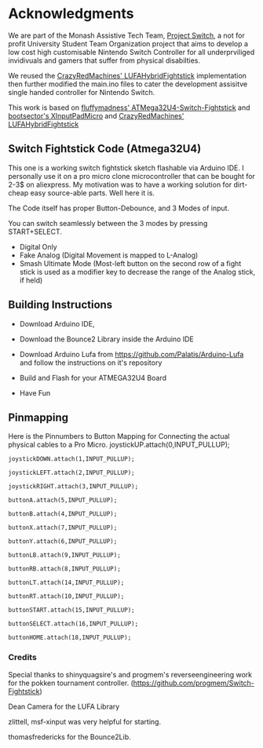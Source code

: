 # Acknowledgments

We are part of the Monash Assistive Tech Team, [Project Switch](https://www.monatt.org/project-switch), a not for profit University Student Team Organization project that aims to develop a low cost high customisable Nintendo Switch Controller for all underprviliged invidivuals and gamers that suffer from physical disabilties. 

We reused the [CrazyRedMachines' LUFAHybridFightstick](https://github.com/CrazyRedMachine/LUFAHybridFightstick) implementation then further modified the main.ino files to cater the development assisitve single handed controller for Nintendo Switch.

This work is based on [fluffymadness' ATMega32U4-Switch-Fightstick](https://github.com/fluffymadness/ATMega32U4-Switch-Fightstick)
 and [bootsector's XInputPadMicro](https://github.com/bootsector/XInputPadMicro) and [CrazyRedMachines' LUFAHybridFightstick](https://github.com/CrazyRedMachine/LUFAHybridFightstick)


## Switch Fightstick Code (Atmega32U4)

This one is a working switch fightstick sketch
flashable via Arduino IDE. I personally use it on a pro micro clone microcontroller that can be bought for 2-3$ on aliexpress. My motivation was to have a working solution for dirt-cheap easy source-able parts. Well here it is. 

The Code itself has proper Button-Debounce, and 3 Modes of input.

You can switch seamlessly between the 3 modes by pressing START+SELECT. 

- Digital Only
- Fake Analog (Digital Movement is mapped to L-Analog)
- Smash Ultimate Mode (Most-left button on the second row of a fight stick is used as a modifier key to decrease the range of the Analog stick, if held)

## Building Instructions

- Download Arduino IDE, 

- Download the Bounce2 Library inside the Arduino IDE
- Download Arduino Lufa from https://github.com/Palatis/Arduino-Lufa and follow the instructions on it's repository
- Build and Flash for your ATMEGA32U4 Board
- Have Fun

## Pinmapping

Here is the Pinnumbers to Button Mapping for Connecting the actual physical cables to a Pro Micro.
	joystickUP.attach(0,INPUT_PULLUP);

	joystickDOWN.attach(1,INPUT_PULLUP);

	joystickLEFT.attach(2,INPUT_PULLUP);

	joystickRIGHT.attach(3,INPUT_PULLUP);

	buttonA.attach(5,INPUT_PULLUP);

	buttonB.attach(4,INPUT_PULLUP);

	buttonX.attach(7,INPUT_PULLUP);

	buttonY.attach(6,INPUT_PULLUP);

	buttonLB.attach(9,INPUT_PULLUP);

	buttonRB.attach(8,INPUT_PULLUP);

	buttonLT.attach(14,INPUT_PULLUP);

	buttonRT.attach(10,INPUT_PULLUP);

	buttonSTART.attach(15,INPUT_PULLUP);

	buttonSELECT.attach(16,INPUT_PULLUP);

	buttonHOME.attach(18,INPUT_PULLUP);

### Credits

Special thanks to shinyquagsire's and progmem's reverseengineering work for the pokken tournament controller. (https://github.com/progmem/Switch-Fightstick)

Dean Camera for the LUFA Library

zlittell, msf-xinput was very helpful for starting.

thomasfredericks for the Bounce2Lib.
